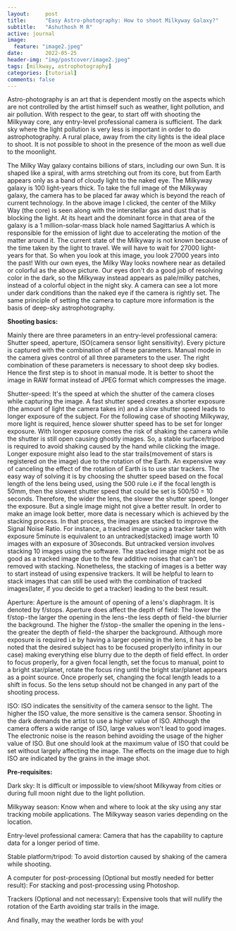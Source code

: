 ```yaml
---
layout:     post
title:      "Easy Astro-photography: How to shoot Milkyway Galaxy?"
subtitle:   "Ashuthosh M R"
active: journal
image:
  feature: "image2.jpeg"
date:       2022-05-25
header-img: "img/postcover/image2.jpeg"
tags: [milkway, astrophotography]
categories: [tutorial]
comments: false
---
```


<p>Astro-photography is an art that is dependent mostly on the aspects which are not controlled by the artist himself such as weather, light pollution, and air pollution. With respect to the gear, to start off with shooting the Milkyway core, any entry-level professional camera is sufficient. The dark sky where the light pollution is very less is important in order to do astrophotography. A rural place, away from the city lights is the ideal place to shoot. It is not possible to shoot in the presence of the moon as well due to the moonlight.</p>

<p>The Milky Way galaxy contains billions of stars, including our own Sun. It is shaped like a spiral, with arms stretching out from its core, but from Earth appears only as a band of cloudy light to the naked eye. The Milkyway galaxy is 100 light-years thick. To take the full image of the Milkyway galaxy, the camera has to be placed far away which is beyond the reach of current technology. In the above image I clicked, the center of the Milky Way (the core) is seen along with the interstellar gas and dust that is blocking the light. At its heart and the dominant force in that area of the galaxy is a 1 million-solar-mass black hole named Sagittarius A which is responsible for the emission of light due to accelerating the motion of the matter around it. The current state of the Milkyway is not known because of the time taken by the light to travel. We will have to wait for 27000 light-years for that. So when you look at this image, you look 27000 years into the past! With our own eyes, the Milky Way looks nowhere near as detailed or colorful as the above picture. Our eyes don't do a good job of resolving color in the dark, so the Milkyway instead appears as pale/milky patches, instead of a colorful object in the night sky. A camera can see a lot more under dark conditions than the naked eye if the camera is rightly set. The same principle of setting the camera to capture more information is the basis of deep-sky astrophotography.</p>

<b>Shooting basics:</b> <br>
<p>Mainly there are three parameters in an entry-level professional camera: Shutter speed, aperture, ISO(camera sensor light sensitivity). Every picture is captured with the combination of all these parameters. Manual mode in the camera gives control of all three parameters to the user. The right combination of these parameters is necessary to shoot deep sky bodies. Hence the first step is to shoot in manual mode. It is better to shoot the image in RAW format instead of JPEG format which compresses the image.</p>
<p>Shutter-speed: It's the speed at which the shutter of the camera closes while capturing the image. A fast shutter speed creates a shorter exposure (the amount of light the camera takes in) and a slow shutter speed leads to longer exposure of the subject. For the following case of shooting Milkyway, more light is required, hence slower shutter speed has to be set for longer exposure. With longer exposure comes the risk of shaking the camera while the shutter is still open causing ghostly images. So, a stable surface/tripod is required to avoid shaking caused by the hand while clicking the image. Longer exposure might also lead to the star trails(movement of stars is registered on the image) due to the rotation of the Earth. An expensive way of canceling the effect of the rotation of Earth is to use star trackers. The easy way of solving it is by choosing the shutter speed based on the focal length of the lens being used, using the 500 rule i.e if the focal length is 50mm, then the slowest shutter speed that could be set is 500/50 = 10 seconds. Therefore, the wider the lens, the slower the shutter speed, longer the exposure. But a single image might not give a better result. In order to make an image look better, more data is necessary which is achieved by the stacking process. In that process, the images are stacked to improve the Signal Noise Ratio. For instance, a tracked image using a tracker taken with exposure 5minute is equivalent to an untracked(stacked) image worth 10 images with an exposure of 30seconds. But untracked version involves stacking 10 images using the software. The stacked image might not be as good as a tracked image due to the few additive noises that can't be removed with stacking. Nonetheless, the stacking of images is a better way to start instead of using expensive trackers. It will be helpful to learn to stack images that can still be used with the combination of tracked images(later, if you decide to get a tracker) leading to the best result.</p>
<p>Aperture: Aperture is the amount of opening of a lens's diaphragm. It is denoted by f/stops. Aperture does affect the depth of field: The lower the f/stop - the larger the opening in the lens - the less depth of field - the blurrier the background. The higher the f/stop - the smaller the opening in the lens - the greater the depth of field - the sharper the background. Although more exposure is required i.e by having a larger opening in the lens, it has to be noted that the desired subject has to be focused properly(to infinity in our case) making everything else blurry due to the depth of field effect. In order to focus properly, for a given focal length, set the focus to manual, point to a bright star/planet, rotate the focus ring until the bright star/planet appears as a point source. Once properly set, changing the focal length leads to a shift in focus. So the lens setup should not be changed in any part of the shooting process.</p>
<p>ISO: ISO indicates the sensitivity of the camera sensor to the light. The higher the ISO value, the more sensitive is the camera sensor. Shooting in the dark demands the artist to use a higher value of ISO. Although the camera offers a wide range of ISO, large values won't lead to good images. The electronic noise is the reason behind avoiding the usage of the higher value of ISO. But one should look at the maximum value of ISO that could be set without largely affecting the image. The effects on the image due to high ISO are indicated by the grains in the image shot.</p>

<b>Pre-requisites:</b> <br>
<p>Dark sky: It is difficult or impossible to view/shoot Milkyway from cities or during full moon night due to the light pollution.</p>
<p>Milkyway season: Know when and where to look at the sky using any star tracking mobile applications. The Milkyway season varies depending on the location.</p>
<p>Entry-level professional camera: Camera that has the capability to capture data for a longer period of time.</p>
<p>Stable platform/tripod: To avoid distortion caused by shaking of the camera while shooting.</p>
<p>A computer for post-processing (Optional but mostly needed for better result): For stacking and post-processing using Photoshop.</p>
<p>Trackers (Optional and not necessary): Expensive tools that will nullify the rotation of the Earth avoiding star trails in the image.</p>

<p>And finally, may the weather lords be with you!</p>
